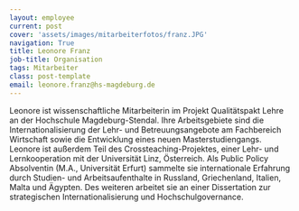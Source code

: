 ```yaml
---
layout: employee
current: post
cover: 'assets/images/mitarbeiterfotos/franz.JPG'
navigation: True
title: Leonore Franz
job-title: Organisation
tags: Mitarbeiter
class: post-template
email: leonore.franz@hs-magdeburg.de
---
```

  
Leonore ist wissenschaftliche Mitarbeiterin im Projekt Qualitätspakt Lehre an der Hochschule Magdeburg-Stendal. Ihre Arbeitsgebiete sind die Internationalisierung der Lehr- und Betreuungsangebote am Fachbereich Wirtschaft sowie die Entwicklung eines neuen Masterstudiengangs. Leonore ist außerdem Teil des Crossteaching-Projektes, einer Lehr- und Lernkooperation mit der Universität Linz, Österreich. Als Public Policy Absolventin (M.A., Universität Erfurt) sammelte sie internationale Erfahrung durch Studien- und Arbeitsaufenthalte in Russland, Griechenland, Italien, Malta und Ägypten. Des weiteren arbeitet sie an einer Dissertation zur strategischen Internationalisierung und Hochschulgovernance.


